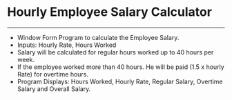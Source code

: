 # Hourly Employee Salary Calculator
-------------------------------------------------------------

* Window Form Program to calculate the Employee Salary.
* Inputs: Hourly Rate, Hours Worked
* Salary will be calculated for regular hours worked up to 40 hours per week. 
* If the employee worked more than 40 hours. He will be paid (1.5 x hourly Rate) for overtime hours. 
* Program Displays: Hours Worked, Hourly Rate, Regular Salary, Overtime Salary and Overall Salary.  
